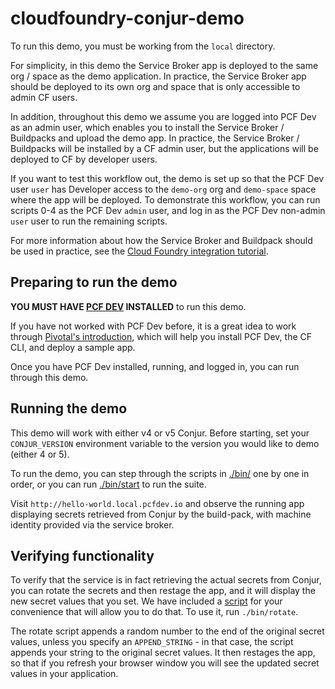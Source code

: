 # cloudfoundry-conjur-demo
To run this demo, you must be working from the `local` directory.

For simplicity, in this demo the Service Broker app is deployed to the same org / space as the demo application. In practice, the Service Broker app should be
deployed to its own org and space that is only accessible to admin CF users.

In addition, throughout this demo we assume you are logged into PCF Dev as an admin user, which enables you to install the Service Broker / Buildpacks and upload the demo app. In practice, the Service Broker / Buildpacks will be installed by a CF admin user, but the applications will be deployed to CF by developer users.

If you want to test this workflow out, the demo is set up so that the PCF Dev user `user` has Developer access to the `demo-org` org and `demo-space` space where the app will be deployed. To demonstrate this workflow, you can run scripts 0-4 as the PCF Dev `admin` user, and log in as the PCF Dev non-admin `user` user to run the remaining scripts.

For more information about how the Service Broker and Buildpack should be used in
practice, see the [Cloud Foundry integration tutorial](https://www.conjur.org/tutorials/integrations/cloud-foundry.html).

## Preparing to run the demo
**YOU MUST HAVE [PCF DEV](https://pivotal.io/pcf-dev) INSTALLED** to run this demo.

If you have not worked with PCF Dev before, it is a great idea to work through [Pivotal's introduction](https://pivotal.io/platform/pcf-tutorials/getting-started-with-pivotal-cloud-foundry-dev/introduction), which will help you install PCF Dev, the CF CLI, and deploy a sample app.

Once you have PCF Dev installed, running, and logged in, you can run through this demo.

## Running the demo
This demo will work with either v4 or v5 Conjur. Before starting, set your `CONJUR_VERSION` environment variable to the version you would like to demo (either 4 or 5).

To run the demo, you can step through the scripts in [./bin/](bin/) one by one in order, or you can run [./bin/start](bin/start) to run the suite.

Visit `http://hello-world.local.pcfdev.io` and observe the running app displaying secrets retrieved from Conjur by the build-pack, with machine identity provided via the service broker.

## Verifying functionality
To verify that the service is in fact retrieving the actual secrets from Conjur, you can rotate the secrets and then restage the app, and it will display the new secret values that you set. We have included a [script](bin/rotate) for your convenience that will allow you to do that. To use it, run `./bin/rotate`.

The rotate script appends a random number to the end of the original secret values, unless you specify an `APPEND_STRING` - in that case, the script appends your string to the original secret values. It then restages the app, so that if you refresh your browser window you will see the updated secret values in your application.

